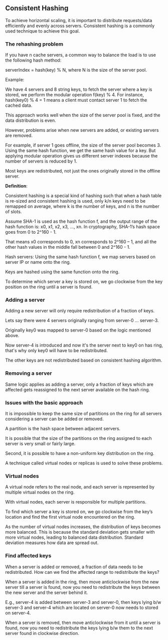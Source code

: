 ## Consistent Hashing

To achieve horizontal scaling, it is important to distribute requests/data efficiently and evenly across servers.
Consistent hashing is a commonly used technique to achieve this goal.

### The rehashing problem

If you have n cache servers, a common way to balance the load is to use the following hash method:

serverIndex = hash(key) % N, where N is the size of the server pool.

Example:

We have 4 servers and 8 string keys, to fetch the server where a key is stored, we perform the modular operation f(key) % 4. For instance, hash(key0) % 4 = 1 means a client must contact server 1 to fetch the cached data.

This approach works well when the size of the server pool is fixed, and the data distribution is even.

However, problems arise when new servers are added, or existing servers are removed.

For example, if server 1 goes offline, the size of the server pool becomes 3. Using the same hash function, we get the same hash value for a key. But applying modular operation gives us different server indexes because the number of servers is reduced by 1.

Most keys are redistributed, not just the ones originally stored in the offline server.

**Definition**:

Consistent hashing is a special kind of hashing such that when a hash table is re-sized and consistent hashing is used, only k/n keys need to be remapped on average, where k is the number of keys, and n is the number of slots.


Assume SHA-1 is used as the hash function f, and the output range of the hash function is: x0, x1, x2, x3, …, xn. In cryptography, SHA-1’s hash space goes from 0 to 2^160 - 1.

That means x0 corresponds to 0, xn corresponds to 2^160 – 1, and all the other hash values in the middle fall between 0 and 2^160 - 1.

Hash servers: Using the same hash function f, we map servers based on server IP or name onto the ring. 

Keys are hashed using the same function onto the ring.

To determine which server a key is stored on, we go clockwise from the key position on the ring until a server is found.

### Adding a server

Adding a new server will only require redistribution of a fraction of keys.

Lets say there were 4 servers originally ranging from server-0 ... server-3.

Originally key0 was mapped to server-0 based on the logic mentioned above.

Now server-4 is introduced and now it's the server next to key0 on has ring, that's why only key0 will have to be redistributed.

The other keys are not redistributed based on consistent hashing algorithm.

### Removing a server

Same logic applies as adding a server, only a fraction of keys which are affected gets reassigned to the next server available on the hash ring.

### Issues with the basic approach

It is impossible to keep the same size of partitions on the ring for all servers considering a server can be added or removed.

A partition is the hash space between adjacent servers.

It is possible that the size of the partitions on the ring assigned to each server is very small or fairly large.

Second, it is possible to have a non-uniform key distribution on the ring.

A technique called virtual nodes or replicas is used to solve these problems.

### Virtual nodes

A virtual node refers to the real node, and each server is represented by multiple virtual nodes on the ring.

With virtual nodes, each server is responsible for multiple partitions.

To find which server a key is stored on, we go clockwise from the key’s location and find the first virtual node encountered on the ring.

As the number of virtual nodes increases, the distribution of keys becomes more balanced. This is because the standard deviation gets smaller with more virtual nodes, leading to balanced data distribution. Standard deviation measures how data are spread out.

### Find affected keys

When a server is added or removed, a fraction of data needs to be redistributed. How can we find the affected range to redistribute the keys?

When a server is added in the ring, then move anticlockwise from the new server till a server is found, now you need to redistribute the keys between the new server and the server behind it.

E.g., server-4 is added between server-3 and server-0, then keys lying b/w server-3 and server-4 which are located on server-0 now needs to stored on server-4.

When a server is removed, then move anticlockwise from it until a server is found, now you need to redistribute the keys lying b/w them to the next server found in clockwise direction.




